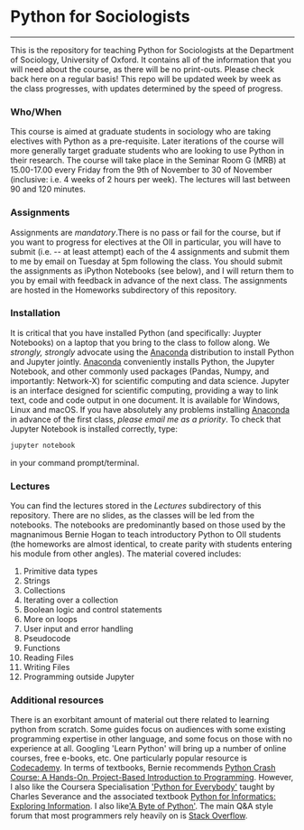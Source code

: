 # Python for Sociologists
---

This is the repository for teaching Python for Sociologists at the Department of Sociology, University of Oxford. It contains all of the information that you will need about the course, as there will be no print-outs. Please check back here on a regular basis! This repo will be updated week by week as the class progresses, with updates determined by the speed of progress.

### Who/When

This course is aimed at graduate students in sociology who are taking electives with Python as a pre-requisite. Later iterations of the course will more generally target graduate students who are looking to use Python in their research. The course will take place in the Seminar Room G (MRB) at 15.00-17.00 every Friday from the 9th of November to 30 of November (inclusive: i.e. 4 weeks of 2 hours per week). The lectures will last between 90 and 120 minutes.

### Assignments

Assignments are *mandatory*.There is no pass or fail for the course, but if you want to progress for electives at the OII in particular, you will have to submit (i.e. -- at least attempt) each of the 4 assignments and submit them to me by email on Tuesday at 5pm following the class. You should submit the assignments as iPython Notebooks (see below), and I will return them to you by email with feedback in advance of the next class. The assignments are hosted in the Homeworks subdirectory of this repository.

### Installation

It is critical that you have installed Python (and specifically: Juypter Notebooks) on a laptop that you bring to the class to follow along. We *strongly, strongly* advocate using the [Anaconda](https://www.anaconda.com/download/) distribution to install Python and Jupyter jointly. [Anaconda](https://www.anaconda.com/download/) conveniently installs Python, the Jupyter Notebook, and other commonly used packages (Pandas, Numpy, and importantly: Network-X) for scientific computing and data science. Jupyter is an interface designed for scientific computing, providing a way to link text, code and code output in one document. It is available for Windows, Linux and macOS. If you have absolutely any problems installing [Anaconda](https://www.anaconda.com/download/) in advance of the first class, *please email me as a priority*. To check that Jupyter Notebook is installed correctly, type:
```bash
jupyter notebook
```
in your command prompt/terminal.

### Lectures

You can find the lectures stored in the *Lectures* subdirectory of this repository. There are no slides, as the classes will be led from the notebooks. The notebooks are predominantly based on those used by the magnanimous Bernie Hogan to teach introductory Python to OII students (the homeworks are almost identical, to create parity with students entering his module from other angles). The material covered includes:

1. Primitive data types
2. Strings
3. Collections
4. Iterating over a collection
5. Boolean logic and control statements
6. More on loops
7. User input and error handling
8. Pseudocode
9. Functions
10. Reading Files
11. Writing Files
12. Programming outside Jupyter

### Additional resources

There is an exorbitant amount of material out there related to learning python from scratch. Some guides focus on audiences with some existing programming expertise in other language, and some focus on those with no experience at all. Googling 'Learn Python' will bring up a number of online courses, free e-books, etc. One particularly popular resource is  [Codecademy](https://www.codecademy.com/learn/learn-python). In terms of textbooks, Bernie recommends [Python Crash Course: A Hands-On, Project-Based Introduction to Programming](https://www.amazon.co.uk/Python-Crash-Course-Hands-Project-Based/dp/1593276036). However, I also like the Coursera Specialisation ['Python for Everybody'](https://www.coursera.org/learn/python) taught by Charles Severance and the associated textbook [Python for Informatics: Exploring Information](https://www.amazon.co.uk/Python-Informatics-Dr-Charles-Severance/dp/1492339245). I also like['A Byte of Python'](https://python.swaroopch.com/). The main Q&A style forum that most programmers rely heavily on is [Stack Overflow](https://stackoverflow.com/questions/tagged/python-3.x).
